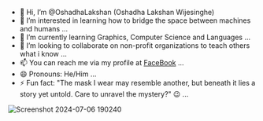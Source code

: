 - 👋 Hi, I’m @OshadhaLakshan (Oshadha Lakshan Wijesinghe)
- 👀 I’m interested in learning how to bridge the space between machines and humans ...
- 🌱 I’m currently learning Graphics, Computer Science and Languages ...
- 💞️ I’m looking to collaborate on non-profit organizations to teach others what i know ...
- 📫 You can reach me via my profile at [FaceBook](https://facebook.com/oshadha.lakshan.7) ...
- 😄 Pronouns: He/Him ...
- ⚡ Fun fact: "The mask I wear may resemble another, but beneath it lies a story yet untold. Care to unravel the mystery?" 😉 ...

<!---
OshadhaLakshan/OshadhaLakshan is a ✨ special ✨ repository because its `README.md` (this file) appears on your GitHub profile.
You can click the Preview link to take a look at your changes.
--->
![Screenshot 2024-07-06 190240](https://github.com/user-attachments/assets/3fe023c2-5f8b-46cc-844f-114b55411ee1)

